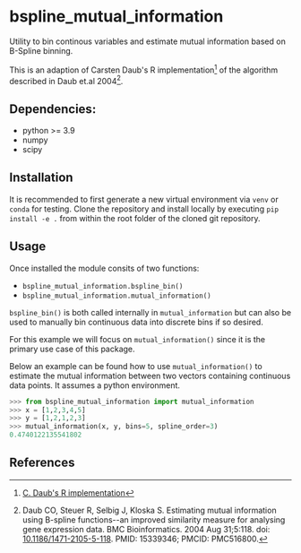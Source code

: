 # bspline_mutual_information

Utility to bin continous variables and estimate mutual information based
on B-Spline binning.

This is an adaption of Carsten Daub's R implementation[^1] of the algorithm described in Daub et.al 2004[^2].

## Dependencies:
- python >= 3.9
- numpy
- scipy

## Installation
It is recommended to first generate a new virtual environment via `venv` or `conda` for testing. 
Clone the repository and install locally by executing `pip install -e .` from within the root folder of the cloned git repository.

## Usage
Once installed the module consits of two functions:
- `bspline_mutual_information.bspline_bin()`
- `bspline_mutual_information.mutual_information()`

`bspline_bin()` is both called internally in `mutual_information` but can also be used to manually bin continuous data into discrete bins if so desired.

For this example we will focus on `mutual_information()` since it is the primary use case of this package.

Below an example can be found how to use `mutual_information()` to estimate the mutual information between two vectors containing continuous data points. It assumes a python environment.

```python
>>> from bspline_mutual_information import mutual_information
>>> x = [1,2,3,4,5]
>>> y = [1,2,1,2,3]
>>> mutual_information(x, y, bins=5, spline_order=3)
0.4740122135541802
```

## References

[^1]: [C. Daub's R implementation](https://gitlab.com/daub-lab/mutual_information)

[^2]: Daub CO, Steuer R, Selbig J, Kloska S. Estimating mutual information using B-spline functions--an improved similarity measure for analysing gene expression data. BMC Bioinformatics. 2004 Aug 31;5:118. doi: [10.1186/1471-2105-5-118](https://doi.org/10.1186/1471-2105-5-118). PMID: 15339346; PMCID: PMC516800.